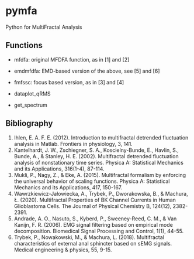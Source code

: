 # pymfa
Python for MultiFractal Analysis

Functions
---------
* mfdfa: original MFDFA function, as in [1] and [2]
* emdmfdfa: EMD-based version of the above, see [5] and [6]
* fmfssc: focus based version, as in [3] and [4]

* dataplot_qRMS
* get_spectrum

Bibliography
------------
1. Ihlen, E. A. F. E. (2012). Introduction to multifractal detrended fluctuation analysis in Matlab. Frontiers in physiology, 3, 141.
2. Kantelhardt, J. W., Zschiegner, S. A., Koscielny-Bunde, E., Havlin, S., Bunde, A., & Stanley, H. E. (2002). Multifractal detrended fluctuation analysis of nonstationary time series. Physica A: Statistical Mechanics and its Applications, 316(1-4), 87-114.
3. Mukli, P., Nagy, Z., & Eke, A. (2015). Multifractal formalism by enforcing the universal behavior of scaling functions. Physica A: Statistical Mechanics and its Applications, 417, 150-167.
4. Wawrzkiewicz-Jałowiecka, A., Trybek, P., Dworakowska, B., & Machura, Ł. (2020). Multifractal Properties of BK Channel Currents in Human Glioblastoma Cells. The Journal of Physical Chemistry B, 124(12), 2382-2391.
5. Andrade, A. O., Nasuto, S., Kyberd, P., Sweeney-Reed, C. M., & Van Kanijn, F. R. (2006). EMG signal filtering based on empirical mode decomposition. Biomedical Signal Processing and Control, 1(1), 44-55.
6. Trybek, P., Nowakowski, M., & Machura, L. (2018). Multifractal characteristics of external anal sphincter based on sEMG signals. Medical engineering & physics, 55, 9-15.
